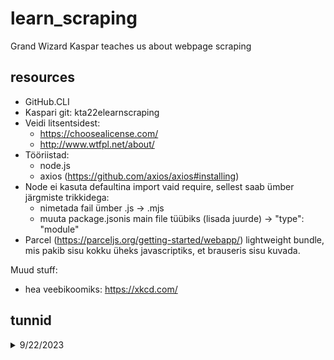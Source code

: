 # learn_scraping
Grand Wizard Kaspar teaches us about webpage scraping

## resources
- GitHub.CLI
- Kaspari git: kta22elearnscraping 
- Veidi litsentsidest:
    - https://choosealicense.com/
    - http://www.wtfpl.net/about/
- Tööriistad:
    - node.js
    - axios (https://github.com/axios/axios#installing)
- Node ei kasuta defaultina import vaid require, sellest saab ümber järgmiste trikkidega:
    - nimetada fail ümber .js -> .mjs
    - muuta package.jsonis main file tüübiks (lisada juurde) ->  "type": "module"
- Parcel (https://parceljs.org/getting-started/webapp/) lightweight bundle, mis pakib sisu kokku üheks javascriptiks, et brauseris sisu kuvada.


Muud stuff:
- hea veebikoomiks: https://xkcd.com/


## tunnid

<details>
    <Summary>9/22/2023</Summary>
    
1) Tõmbasime alla github.cli, et reposid saaks mugavalt ja luua läbi terminali (NB! GitBash otse ei tööta korrektselt. Tööriist selle jaoks liiga graafiline, jooksutame GitBashi läbi windows terminali.)
2) 

</details>